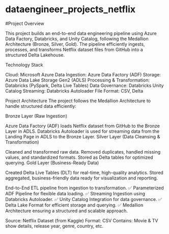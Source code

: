 # dataengineer_projects_netflix
#Project Overview

This project builds an end-to-end data engineering pipeline using Azure Data Factory, Databricks, and Unity Catalog, following the Medallion Architecture (Bronze, Silver, Gold). The pipeline efficiently ingests, processes, and transforms Netflix dataset files from GitHub into a structured Delta Lakehouse.

Technology Stack

Cloud: Microsoft Azure
Data Ingestion: Azure Data Factory (ADF)
Storage: Azure Data Lake Storage Gen2 (ADLS)
Processing & Transformation: Databricks (PySpark, Delta Live Tables)
Data Governance: Databricks Unity Catalog
Streaming: Databricks Autoloader
File Format: CSV, Delta

Project Architecture
The project follows the Medallion Architecture to handle structured data efficiently:

Bronze Layer (Raw Ingestion)

Azure Data Factory (ADF) loads Netflix dataset from GitHub to the Bronze Layer in ADLS.
Databricks Autoloader is used for streaming data from the Landing Page in ADLS to the Bronze Layer.
Silver Layer (Data Cleansing & Transformation)

Cleaned and transformed raw data.
Removed duplicates, handled missing values, and standardized formats.
Stored as Delta tables for optimized querying.
Gold Layer (Business-Ready Data)

Created Delta Live Tables (DLT) for real-time, high-quality analytics.
Stored aggregated, business-friendly data ready for visualization and reporting.

End-to-End ETL pipeline from ingestion to transformation.
✅ Parameterized ADF Pipeline for flexible data loading.
✅ Streaming Ingestion using Databricks Autoloader.
✅ Unity Catalog Integration for data governance.
✅ Delta Lake Format for efficient storage and querying.
✅ Medallion Architecture ensuring a structured and scalable approach.

Source: Netflix Dataset (from Kaggle)
Format: CSV
Contains: Movie & TV show details, release year, genre, country, etc.
